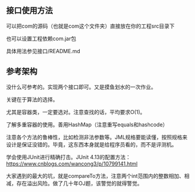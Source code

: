 ## 接口使用方法

可以把com的源码（也就是com这个文件夹）直接放在你的工程src目录下

也可以设置工程依赖com.jar包

具体用法参见接口/README.md

## 参考架构

没什么可参考的。实现两个接口即可。又是摸鱼划水的一次作业。

关键在于算法的选择。

尤其是容器类，一定要选对。注意查找的话，平均要求O(1)。

了解多重容器的使用。善用HashMap（注意重写equals和hashcode）

注意各个方法的鲁棒性，比如检测非法参数等。JML规格要能读懂，按照规格来设计是保证没错的。毕竟，这东西本身就是给程序员看的，而不是评测机。

学会使用JUnit进行精确打击。JUnit 4.13的配置方法：https://www.cnblogs.com/wancong3/p/10799141.html

大家遇到的最大的坑，就是compareTo方法，注意两个int范围内的整数相加、相减，存在溢出风险。做了几十年OJ题，该警觉的就得警觉。